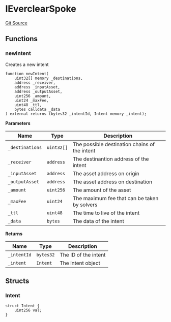 # IEverclearSpoke
[Git Source](https://github.com/malda-protocol/malda-lending/blob/413dc9221d099e8e0b7a9a3f94769f4666aaf31b/src\interfaces\external\everclear\IEverclearSpoke.sol)


## Functions
### newIntent

Creates a new intent


```solidity
function newIntent(
    uint32[] memory _destinations,
    address _receiver,
    address _inputAsset,
    address _outputAsset,
    uint256 _amount,
    uint24 _maxFee,
    uint48 _ttl,
    bytes calldata _data
) external returns (bytes32 _intentId, Intent memory _intent);
```
**Parameters**

|Name|Type|Description|
|----|----|-----------|
|`_destinations`|`uint32[]`|The possible destination chains of the intent|
|`_receiver`|`address`|The destinantion address of the intent|
|`_inputAsset`|`address`|The asset address on origin|
|`_outputAsset`|`address`|The asset address on destination|
|`_amount`|`uint256`|The amount of the asset|
|`_maxFee`|`uint24`|The maximum fee that can be taken by solvers|
|`_ttl`|`uint48`|The time to live of the intent|
|`_data`|`bytes`|The data of the intent|

**Returns**

|Name|Type|Description|
|----|----|-----------|
|`_intentId`|`bytes32`|The ID of the intent|
|`_intent`|`Intent`|The intent object|


## Structs
### Intent

```solidity
struct Intent {
    uint256 val;
}
```

